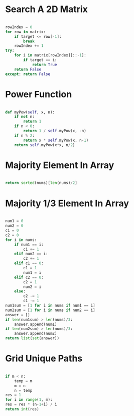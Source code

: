 # Search A 2D Matrix

```python

rowIndex = 0
for row in matrix:
    if target <= row[-1]:
        break
    rowIndex += 1
try:
    for i in matrix[rowIndex][::-1]:
        if target == i:
            return True
    return False
except: return False

```

# Power Function

```python

def myPow(self, x, n):
    if not n:
        return 1
    if n < 0:
        return 1 / self.myPow(x, -n)
    if n % 2:
        return x * self.myPow(x, n-1)
    return self.myPow(x*x, n/2)

```

# Majority Element In Array

```python

return sorted(nums)[len(nums)/2]

```

# Majority 1/3 Element In Array

```python

num1 = 0
num2 = 0
c1 = 0
c2 = 0
for i in nums:
    if num1 == i:
        c1 += 1
    elif num2 == i:
        c2 += 1
    elif c1 == 0:
        c1 = 1
        num1 = i
    elif c2 == 0:
        c2 = 1
        num2 = i
    else:
        c2 -= 1
        c1 -= 1
num1sum = [1 for i in nums if num1 == i]
num2sum = [1 for i in nums if num2 == i]
answer = []
if len(num1sum) > len(nums)/3:
    answer.append(num1)
if len(num2sum) > len(nums)/3:
    answer.append(num2)
return list(set(answer))

```

# Grid Unique Paths

```python

if m < n:
    temp = m
    m = n
    n = temp
res = 1
for i in range(1, m):
res = res * (n-1+i) / i
return int(res)

```


